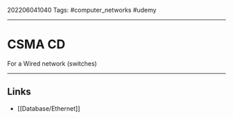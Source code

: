202206041040
Tags: #computer_networks #udemy

---

# CSMA CD
For a Wired network (switches)

---
## Links
- [[Database/Ethernet]]